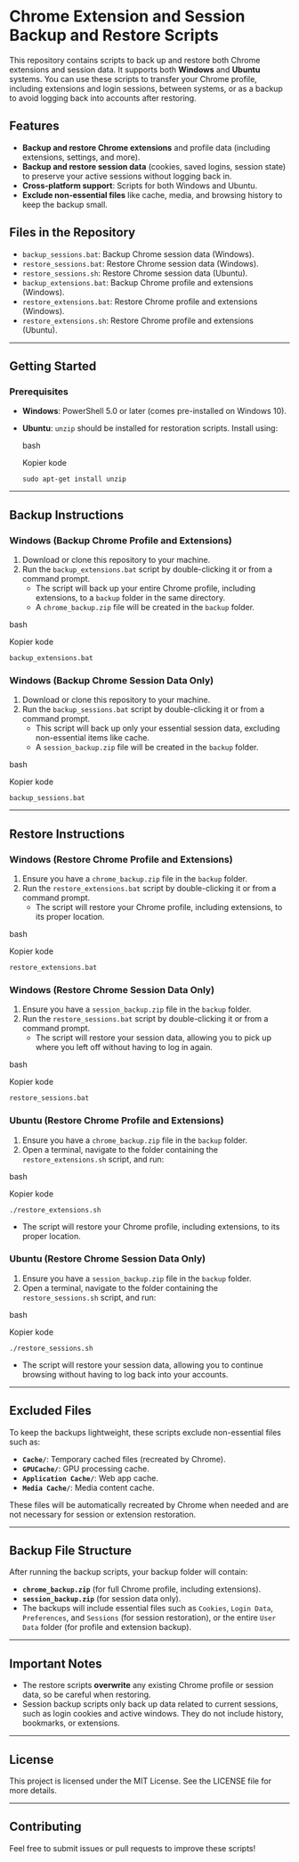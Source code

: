 Chrome Extension and Session Backup and Restore Scripts
=======================================================

This repository contains scripts to back up and restore both Chrome extensions and session data. It supports both **Windows** and **Ubuntu** systems. You can use these scripts to transfer your Chrome profile, including extensions and login sessions, between systems, or as a backup to avoid logging back into accounts after restoring.

Features
--------

-   **Backup and restore Chrome extensions** and profile data (including extensions, settings, and more).
-   **Backup and restore session data** (cookies, saved logins, session state) to preserve your active sessions without logging back in.
-   **Cross-platform support**: Scripts for both Windows and Ubuntu.
-   **Exclude non-essential files** like cache, media, and browsing history to keep the backup small.

Files in the Repository
-----------------------

-   `backup_sessions.bat`: Backup Chrome session data (Windows).
-   `restore_sessions.bat`: Restore Chrome session data (Windows).
-   `restore_sessions.sh`: Restore Chrome session data (Ubuntu).
-   `backup_extensions.bat`: Backup Chrome profile and extensions (Windows).
-   `restore_extensions.bat`: Restore Chrome profile and extensions (Windows).
-   `restore_extensions.sh`: Restore Chrome profile and extensions (Ubuntu).

* * * * *

Getting Started
---------------

### Prerequisites

-   **Windows**: PowerShell 5.0 or later (comes pre-installed on Windows 10).
-   **Ubuntu**: `unzip` should be installed for restoration scripts. Install using:

    bash

    Kopier kode

    `sudo apt-get install unzip`

* * * * *

Backup Instructions
-------------------

### Windows (Backup Chrome Profile and Extensions)

1.  Download or clone this repository to your machine.
2.  Run the `backup_extensions.bat` script by double-clicking it or from a command prompt.
    -   The script will back up your entire Chrome profile, including extensions, to a `backup` folder in the same directory.
    -   A `chrome_backup.zip` file will be created in the `backup` folder.

bash

Kopier kode

`backup_extensions.bat`

### Windows (Backup Chrome Session Data Only)

1.  Download or clone this repository to your machine.
2.  Run the `backup_sessions.bat` script by double-clicking it or from a command prompt.
    -   This script will back up only your essential session data, excluding non-essential items like cache.
    -   A `session_backup.zip` file will be created in the `backup` folder.

bash

Kopier kode

`backup_sessions.bat`

* * * * *

Restore Instructions
--------------------

### Windows (Restore Chrome Profile and Extensions)

1.  Ensure you have a `chrome_backup.zip` file in the `backup` folder.
2.  Run the `restore_extensions.bat` script by double-clicking it or from a command prompt.
    -   The script will restore your Chrome profile, including extensions, to its proper location.

bash

Kopier kode

`restore_extensions.bat`

### Windows (Restore Chrome Session Data Only)

1.  Ensure you have a `session_backup.zip` file in the `backup` folder.
2.  Run the `restore_sessions.bat` script by double-clicking it or from a command prompt.
    -   The script will restore your session data, allowing you to pick up where you left off without having to log in again.

bash

Kopier kode

`restore_sessions.bat`

### Ubuntu (Restore Chrome Profile and Extensions)

1.  Ensure you have a `chrome_backup.zip` file in the `backup` folder.
2.  Open a terminal, navigate to the folder containing the `restore_extensions.sh` script, and run:

bash

Kopier kode

`./restore_extensions.sh`

-   The script will restore your Chrome profile, including extensions, to its proper location.

### Ubuntu (Restore Chrome Session Data Only)

1.  Ensure you have a `session_backup.zip` file in the `backup` folder.
2.  Open a terminal, navigate to the folder containing the `restore_sessions.sh` script, and run:

bash

Kopier kode

`./restore_sessions.sh`

-   The script will restore your session data, allowing you to continue browsing without having to log back into your accounts.

* * * * *

Excluded Files
--------------

To keep the backups lightweight, these scripts exclude non-essential files such as:

-   **`Cache/`**: Temporary cached files (recreated by Chrome).
-   **`GPUCache/`**: GPU processing cache.
-   **`Application Cache/`**: Web app cache.
-   **`Media Cache/`**: Media content cache.

These files will be automatically recreated by Chrome when needed and are not necessary for session or extension restoration.

* * * * *

Backup File Structure
---------------------

After running the backup scripts, your backup folder will contain:

-   **`chrome_backup.zip`** (for full Chrome profile, including extensions).
-   **`session_backup.zip`** (for session data only).
-   The backups will include essential files such as `Cookies`, `Login Data`, `Preferences`, and `Sessions` (for session restoration), or the entire `User Data` folder (for profile and extension backup).

* * * * *

Important Notes
---------------

-   The restore scripts **overwrite** any existing Chrome profile or session data, so be careful when restoring.
-   Session backup scripts only back up data related to current sessions, such as login cookies and active windows. They do not include history, bookmarks, or extensions.

* * * * *

License
-------

This project is licensed under the MIT License. See the LICENSE file for more details.

* * * * *

Contributing
------------

Feel free to submit issues or pull requests to improve these scripts!